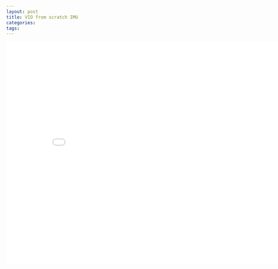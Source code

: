 ```yaml
---
layout: post
title: VIO from scratch IMU
categories:
tags:
---
```


<center><embed src="/pdfs/posts/VIO from scratch 2-2, 2-3.pdf" width="850" height="600"></center>
